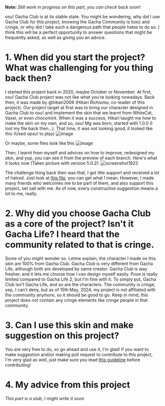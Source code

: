**Note:** *Still work in progress on this part, you can check back soon!*

osu! Gacha Club is at its stable state. You might be wondering, why did I use Gacha Club for this project, knowing the Gacha Community is toxic and cringe, or why did I take such a dangerous path that people hates to do so. I think this will be a perfect opportunity to answer questions that might be frequently asked, as well as giving you an advice.

# 1. When did you start the project? What was challenging for you thing back then? 
I started this project back in 2020, maybe October or November. At first, osu! Gacha Club project was not like what you're looking nowadays. Back then, it was made by @hikari2006 (Hikari Richiumu, co-leader of this project). Our project target at first was to bring our character designed in Gacha Club to osu! and implement the skin that we learnt from WhiteCat, Vaxei, or even chocomint.
When it was a success, Hikari taught me how to make the skin on my own, and so, osu! Mg was born, started with 1.0.0 (I lost my file back then...). That time, it was not looking good, it looked like this (Used opsu! to play)
![image](https://github.com/user-attachments/assets/0ee9a379-9d42-4979-9f24-ee9067266ba7)

Or maybe, some files look like this
![image](https://github.com/user-attachments/assets/ab4b7191-3cb4-450b-a9fd-7cbaaa5af3af)

Then, I learnt from myself and advices on how to improve, redesigned my skin, and yup, you can see it from the preview of each branch. Here's what it looks now (Taken picture with version 5.0.2):
![screenshot1923](https://github.com/user-attachments/assets/e7d8e262-2eec-495c-b396-69f4e140fbc4)


The challenge thing back then was that, I got litte support and received a lot of hatred. Just look at [this file](https://github.com/greenmg2003/osu-mg-reload/blob/main/30-01-2025-serious-report.md), you can get what I mean. However, I made many friends who welcomes me to be part of them, and also support this project, set sail with me. As of now, every constructive suggestion means a lot to me, really.

# 2. Why did you choose Gacha Club as a core of the project? Isn't it Gacha Life? I heard that the community related to that is cringe.
Some of you might wonder so. Letme explain, the character I made on this skin are 100% from Gacha Club. Gacha Club is very different from Gacha Life, although both are developed by same creator. Gacha Club is way fresher, and it lets me choose how I can design myself easily. Pose is really limited compared to Gacha Life 2, but I'm fine with it.
To simply put, Gacha Club isn't Gacha Life, and so are the characters. The community is cringe, yep, I can't deny, but as of 15th May, 2024, my project is not affiliated with the community anymore, so it should be good to go. Keep in mind, this project does not contain any cringe elements like cringe people in that community.
# 3. Can I use this skin and make suggestion on this project?
You are very free to do, so go ahead and use it, I'm glad! If you want to make suggestion and/or making pull request to contribute to this project, I'm very glad as well, just make sure you read [this guideline](https://github.com/greenmg2003/osu-mg-reload/blob/main/CONTRIBUTING.md) before contributing!
# 4. My advice from this project

*This part is a stub, I might write it soon*
